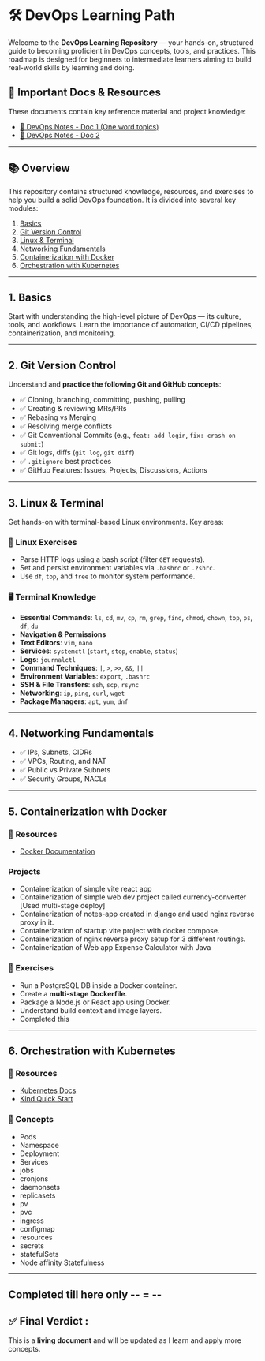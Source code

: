 # 🛠️ DevOps Learning Path

Welcome to the **DevOps Learning Repository** — your hands-on, structured guide to becoming proficient in DevOps concepts, tools, and practices. This roadmap is designed for beginners to intermediate learners aiming to build real-world skills by learning and doing.

## 📄 Important Docs & Resources

These documents contain key reference material and project knowledge:

- [📄 DevOps Notes - Doc 1 (One word topics)](https://docs.google.com/document/d/1YoE2P6Pr2gC_1nIFG-K7b4LkZGlphOIo269mi1mYDUw/edit?tab=t.0)
- [📄 DevOps Notes - Doc 2](https://docs.google.com/document/d/1s-m5WrqJxHS18snbBWMaORHczbpI4b-Pcvt-DpIjLRQ/edit?tab=t.0)

---

## 📚 Overview

This repository contains structured knowledge, resources, and exercises to help you build a solid DevOps foundation. It is divided into several key modules:

1. [Basics](#1-basics)
2. [Git Version Control](#2-git-version-control)
3. [Linux & Terminal](#3-linux--terminal)
4. [Networking Fundamentals](#4-networking-fundamentals)
5. [Containerization with Docker](#5-containerization-with-docker)
6. [Orchestration with Kubernetes](#6-orchestration-with-kubernetes)

---

## 1. Basics

Start with understanding the high-level picture of DevOps — its culture, tools, and workflows. Learn the importance of automation, CI/CD pipelines, containerization, and monitoring.

---

## 2. Git Version Control

Understand and **practice the following Git and GitHub concepts**:

- ✅ Cloning, branching, committing, pushing, pulling
- ✅ Creating & reviewing MRs/PRs
- ✅ Rebasing vs Merging
- ✅ Resolving merge conflicts
- ✅ Git Conventional Commits (e.g., `feat: add login`, `fix: crash on submit`)
- ✅ Git logs, diffs (`git log`, `git diff`)
- ✅ `.gitignore` best practices
- ✅ GitHub Features: Issues, Projects, Discussions, Actions

---

## 3. Linux & Terminal

Get hands-on with terminal-based Linux environments. Key areas:

### 🐧 Linux Exercises

- Parse HTTP logs using a bash script (filter `GET` requests).
- Set and persist environment variables via `.bashrc` or `.zshrc`.
- Use `df`, `top`, and `free` to monitor system performance.

### 🖥️ Terminal Knowledge

- **Essential Commands**: `ls`, `cd`, `mv`, `cp`, `rm`, `grep`, `find`, `chmod`, `chown`, `top`, `ps`, `df`, `du`
- **Navigation & Permissions**
- **Text Editors**: `vim`, `nano`
- **Services**: `systemctl` (`start`, `stop`, `enable`, `status`)
- **Logs**: `journalctl`
- **Command Techniques**: `|`, `>`, `>>`, `&&`, `||`
- **Environment Variables**: `export`, `.bashrc`
- **SSH & File Transfers**: `ssh`, `scp`, `rsync`
- **Networking**: `ip`, `ping`, `curl`, `wget`
- **Package Managers**: `apt`, `yum`, `dnf`

---

## 4. Networking Fundamentals

- ✅ IPs, Subnets, CIDRs
- ✅ VPCs, Routing, and NAT
- ✅ Public vs Private Subnets
- ✅ Security Groups, NACLs

---

## 5. Containerization with Docker

### 📘 Resources

- [Docker Documentation](https://docs.docker.com/guides/get-started/)

### Projects

- Containerization of simple vite react app
- Containerization of simple web dev project called currency-converter [Used multi-stage deploy]
- Containerization of notes-app created in django and used nginx reverse proxy in it.
- Containerization of startup vite project with docker compose.
- Containerization of nginx reverse proxy setup for 3 different routings.
- Containerization of Web app Expense Calculator with Java

### 🧪 Exercises

- Run a PostgreSQL DB inside a Docker container.
- Create a **multi-stage Dockerfile**.
- Package a Node.js or React app using Docker.
- Understand build context and image layers.
- Completed this 
---
## 6. Orchestration with Kubernetes

### 📘 Resources

- [Kubernetes Docs](https://kubernetes.io/docs/home/)
- [Kind Quick Start](https://kind.sigs.k8s.io/docs/user/quick-start/)

### 🧪 Concepts

- Pods
- Namespace
- Deployment
- Services
- jobs
- cronjons
- daemonsets
- replicasets
- pv
- pvc
- ingress
- configmap
- resources
- secrets
- statefulSets
- Node affinity Statefulness

---
Completed till here only -- = --
---


## ✅ Final Verdict :

This is a **living document** and will be updated as I learn and apply more concepts. 
